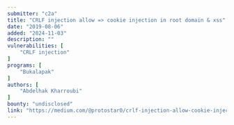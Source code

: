 ```yaml
---
submitter: "c2a"
title: "CRLF injection allow => cookie injection in root domain & xss"
date: "2019-08-06"
added: "2024-11-03"
description: ""
vulnerabilities: [
    "CRLF injection"
]
programs: [
    "Bukalapak"
]
authors: [
    "Abdelhak Kharroubi"
]
bounty: "undisclosed"
link: "https://medium.com/@protostar0/crlf-injection-allow-cookie-injection-in-root-domain-xss-812cd807ba5b"
---
```





